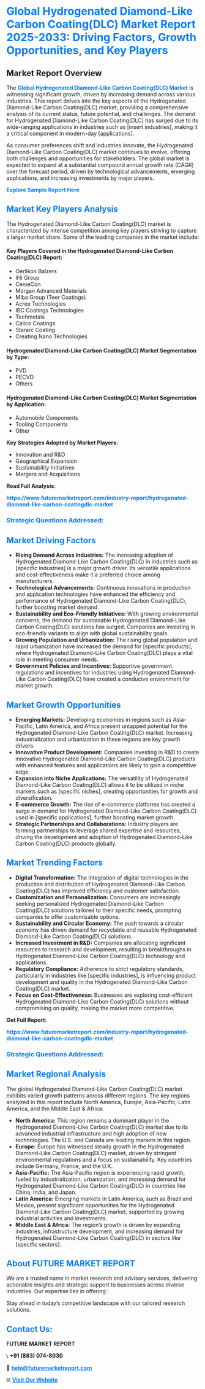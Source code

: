 <h1 style="color: #007BFF;">Global Hydrogenated Diamond-Like Carbon Coating(DLC) Market Report 2025-2033: Driving Factors, Growth Opportunities, and Key Players</h1>

<section id="overview">
<h2>Market Report Overview</h2>
<p>The <a href="https://www.futuremarketreport.com/industry-report/hydrogenated-diamond-like-carbon-coatingdlc-market" style="color: #007BFF; text-decoration: none;"><strong>Global Hydrogenated Diamond-Like Carbon Coating(DLC) Market</strong></a> is witnessing significant growth, driven by increasing demand across various industries. This report delves into the key aspects of the Hydrogenated Diamond-Like Carbon Coating(DLC) market, providing a comprehensive analysis of its current status, future potential, and challenges. The demand for Hydrogenated Diamond-Like Carbon Coating(DLC) has surged due to its wide-ranging applications in industries such as [insert industries], making it a critical component in modern-day [applications].</p>
<p>As consumer preferences shift and industries innovate, the Hydrogenated Diamond-Like Carbon Coating(DLC) market continues to evolve, offering both challenges and opportunities for stakeholders. The global market is expected to expand at a substantial compound annual growth rate (CAGR) over the forecast period, driven by technological advancements, emerging applications, and increasing investments by major players.</p>
</section>

<section id="overview">
<p><a href="https://www.futuremarketreport.com/request-sample/reportId=26752" style="color: #007BFF; text-decoration: none;"><strong>Explore Sample Report Here</strong></a></p>
</section>

<section id="key-players">
<h2 style="color: #007BFF;">Market Key Players Analysis</h2>
<p>The Hydrogenated Diamond-Like Carbon Coating(DLC) market is characterized by intense competition among key players striving to capture a larger market share. Some of the leading companies in the market include:</p>
<h4>Key Players Covered in the Hydrogenated Diamond-Like Carbon Coating(DLC) Report:</h4>
<ul><li>Oerlikon Balzers</li><li>IHI Group</li><li>CemeCon</li><li>Morgan Advanced Materials</li><li>Miba Group (Teer Coatings)</li><li>Acree Technologies</li><li>IBC Coatings Technologies</li><li>Techmetals</li><li>Calico Coatings</li><li>Stararc Coating</li><li>Creating Nano Technologies</li></ul>
<h4>Hydrogenated Diamond-Like Carbon Coating(DLC) Market Segmentation by Type:</h4>
<ul><li>PVD</li><li>PECVD</li><li>Others</li></ul>

<h4>Hydrogenated Diamond-Like Carbon Coating(DLC) Market Segmentation by Application:</h4>
<ul><li>Automobile Components</li><li>Tooling Components</li><li>Other</li></ul>
<p><strong>Key Strategies Adopted by Market Players:</strong></p>
<ul>
<li>Innovation and R&D</li>
<li>Geographical Expansion</li>
<li>Sustainability Initiatives</li>
<li>Mergers and Acquisitions</li>
</ul>
</section>

<section>
<p><strong>Read Full Analysis: </strong></p><a href="https://www.futuremarketreport.com/industry-report/hydrogenated-diamond-like-carbon-coatingdlc-market" style="color: #007BFF; text-decoration: none;"><strong>https://www.futuremarketreport.com/industry-report/hydrogenated-diamond-like-carbon-coatingdlc-market</strong></a>
<h3 style="color: #007BFF;">Strategic Questions Addressed:</h3>
</section>

<section id="driving-factors">
<h2 style="color: #007BFF;">Market Driving Factors</h2>
<ul>
<li><strong>Rising Demand Across Industries:</strong> The increasing adoption of Hydrogenated Diamond-Like Carbon Coating(DLC) in industries such as [specific industries] is a major growth driver. Its versatile applications and cost-effectiveness make it a preferred choice among manufacturers.</li>
<li><strong>Technological Advancements:</strong> Continuous innovations in production and application technologies have enhanced the efficiency and performance of Hydrogenated Diamond-Like Carbon Coating(DLC), further boosting market demand.</li>
<li><strong>Sustainability and Eco-Friendly Initiatives:</strong> With growing environmental concerns, the demand for sustainable Hydrogenated Diamond-Like Carbon Coating(DLC) solutions has surged. Companies are investing in eco-friendly variants to align with global sustainability goals.</li>
<li><strong>Growing Population and Urbanization:</strong> The rising global population and rapid urbanization have increased the demand for [specific products], where Hydrogenated Diamond-Like Carbon Coating(DLC) plays a vital role in meeting consumer needs.</li>
<li><strong>Government Policies and Incentives:</strong> Supportive government regulations and incentives for industries using Hydrogenated Diamond-Like Carbon Coating(DLC) have created a conducive environment for market growth.</li>
</ul>
</section>

<section id="growth-opportunities">
<h2 style="color: #007BFF;">Market Growth Opportunities</h2>
<ul>
<li><strong>Emerging Markets:</strong> Developing economies in regions such as Asia-Pacific, Latin America, and Africa present untapped potential for the Hydrogenated Diamond-Like Carbon Coating(DLC) market. Increasing industrialization and urbanization in these regions are key growth drivers.</li>
<li><strong>Innovative Product Development:</strong> Companies investing in R&D to create innovative Hydrogenated Diamond-Like Carbon Coating(DLC) products with enhanced features and applications are likely to gain a competitive edge.</li>
<li><strong>Expansion into Niche Applications:</strong> The versatility of Hydrogenated Diamond-Like Carbon Coating(DLC) allows it to be utilized in niche markets such as [specific niches], creating opportunities for growth and diversification.</li>
<li><strong>E-commerce Growth:</strong> The rise of e-commerce platforms has created a surge in demand for Hydrogenated Diamond-Like Carbon Coating(DLC) used in [specific applications], further boosting market growth.</li>
<li><strong>Strategic Partnerships and Collaborations:</strong> Industry players are forming partnerships to leverage shared expertise and resources, driving the development and adoption of Hydrogenated Diamond-Like Carbon Coating(DLC) products globally.</li>
</ul>
</section>

<section id="trending-factors">
<h2 style="color: #007BFF;">Market Trending Factors</h2>
<ul>
<li><strong>Digital Transformation:</strong> The integration of digital technologies in the production and distribution of Hydrogenated Diamond-Like Carbon Coating(DLC) has improved efficiency and customer satisfaction.</li>
<li><strong>Customization and Personalization:</strong> Consumers are increasingly seeking personalized Hydrogenated Diamond-Like Carbon Coating(DLC) solutions tailored to their specific needs, prompting companies to offer customizable options.</li>
<li><strong>Sustainability and Circular Economy:</strong> The push towards a circular economy has driven demand for recyclable and reusable Hydrogenated Diamond-Like Carbon Coating(DLC) solutions.</li>
<li><strong>Increased Investment in R&D:</strong> Companies are allocating significant resources to research and development, resulting in breakthroughs in Hydrogenated Diamond-Like Carbon Coating(DLC) technology and applications.</li>
<li><strong>Regulatory Compliance:</strong> Adherence to strict regulatory standards, particularly in industries like [specific industries], is influencing product development and quality in the Hydrogenated Diamond-Like Carbon Coating(DLC) market.</li>
<li><strong>Focus on Cost-Effectiveness:</strong> Businesses are exploring cost-efficient Hydrogenated Diamond-Like Carbon Coating(DLC) solutions without compromising on quality, making the market more competitive.</li>
</ul>
</section>

<section>
<p><strong>Get Full Report: </strong></p><a href="https://www.futuremarketreport.com/industry-report/hydrogenated-diamond-like-carbon-coatingdlc-market" style="color: #007BFF; text-decoration: none;"><strong>https://www.futuremarketreport.com/industry-report/hydrogenated-diamond-like-carbon-coatingdlc-market</strong></a>
<h3 style="color: #007BFF;">Strategic Questions Addressed:</h3>
</section>


<section id="regional-analysis">
<h2 style="color: #007BFF;">Market Regional Analysis</h2>
<p>The global Hydrogenated Diamond-Like Carbon Coating(DLC) market exhibits varied growth patterns across different regions. The key regions analyzed in this report include North America, Europe, Asia-Pacific, Latin America, and the Middle East & Africa:</p>
<ul>
<li><strong>North America:</strong> This region remains a dominant player in the Hydrogenated Diamond-Like Carbon Coating(DLC) market due to its advanced industrial infrastructure and high adoption of new technologies. The U.S. and Canada are leading markets in this region.</li>
<li><strong>Europe:</strong> Europe has witnessed steady growth in the Hydrogenated Diamond-Like Carbon Coating(DLC) market, driven by stringent environmental regulations and a focus on sustainability. Key countries include Germany, France, and the U.K.</li>
<li><strong>Asia-Pacific:</strong> The Asia-Pacific region is experiencing rapid growth, fueled by industrialization, urbanization, and increasing demand for Hydrogenated Diamond-Like Carbon Coating(DLC) in countries like China, India, and Japan.</li>
<li><strong>Latin America:</strong> Emerging markets in Latin America, such as Brazil and Mexico, present significant opportunities for the Hydrogenated Diamond-Like Carbon Coating(DLC) market, supported by growing industrial activities and investments.</li>
<li><strong>Middle East & Africa:</strong> The region’s growth is driven by expanding industries, infrastructure development, and increasing demand for Hydrogenated Diamond-Like Carbon Coating(DLC) in sectors like [specific sectors].</li>
</ul>
</section>

<footer>
<h2 style="color: #007BFF;">About FUTURE MARKET REPORT</h2>
<p>We are a trusted name in market research and advisory services, delivering actionable insights and strategic support to businesses across diverse industries. Our expertise lies in offering:</p>

<p>Stay ahead in today’s competitive landscape with our tailored research solutions.</p>

<h2 style="color: #007BFF;">Contact Us:</h2>
<p><strong>FUTURE MARKET REPORT</strong></p>
<p>📞 <strong>+91 (883) 074-8030</strong></p>
<p>📧 <strong><a href="mailto:help@futuremarketreport.com" style="color: #007BFF;">help@futuremarketreport.com</a></strong></p>
<p>🌐 <strong><a href="https://www.futuremarketreport.com/" style="color: #007BFF;">Visit Our Website</a></strong></p>
</footer>
